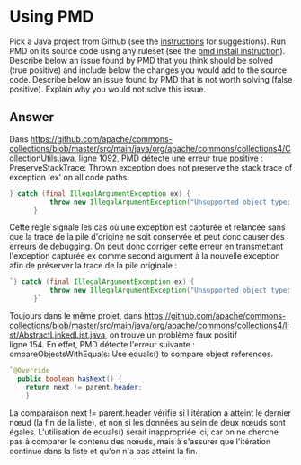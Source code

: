 
# Using PMD


Pick a Java project from Github (see the [instructions](../sujet.md) for suggestions). Run PMD on its source code using any ruleset (see the [pmd install instruction](./pmd-help.md)). Describe below an issue found by PMD that you think should be solved (true positive) and include below the changes you would add to the source code. Describe below an issue found by PMD that is not worth solving (false positive). Explain why you would not solve this issue.


## Answer

Dans https://github.com/apache/commons-collections/blob/master/src/main/java/org/apache/commons/collections4/CollectionUtils.java, ligne 1092, PMD détecte une 
erreur true positive : PreserveStackTrace:	Thrown exception does not preserve the stack trace of exception 'ex' on all code paths. 

```java
} catch (final IllegalArgumentException ex) {     
          throw new IllegalArgumentException("Unsupported object type: " + object.getClass().getName());  
      }
```
     
Cette règle signale les cas où une exception est capturée et relancée sans que la trace de la pile d'origine ne soit conservée et peut donc causer des erreurs de debugging. On peut donc corriger cette erreur en transmettant l'exception capturée ex comme second argument à la nouvelle exception afin de préserver la trace de la pile originale :

```java
`} catch (final IllegalArgumentException ex) {
          throw new IllegalArgumentException("Unsupported object type: " + object.getClass().getName(), ex);  
      }`
```

Toujours dans le même projet, dans https://github.com/apache/commons-collections/blob/master/src/main/java/org/apache/commons/collections4/list/AbstractLinkedList.java,  on trouve un problème faux positif\
ligne 154. En effet, PMD détecte l'erreur suivante : ompareObjectsWithEquals:	Use equals() to compare object references.

```java
`@Override
  public boolean hasNext() {
    return next != parent.header;
    }
```

La comparaison next != parent.header vérifie si l'itération a atteint le dernier nœud (la fin de la liste), et non si les données au sein de deux nœuds sont égales. L'utilisation de equals() serait inappropriée ici, car on ne cherche pas à comparer le contenu des nœuds, mais à s'assurer que l'itération continue dans la liste et qu'on n'a pas atteint la fin.




